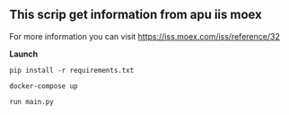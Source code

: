 ## This scrip get information from apu iis moex

For more information you can visit https://iss.moex.com/iss/reference/32

**Launch**

    pip install -r requirements.txt
    
    docker-compose up
    
    run main.py
